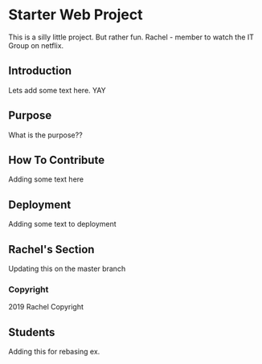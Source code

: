 # Starter Web Project
This is a silly little project. But rather fun. 
Rachel - member to watch the IT Group on netflix. 

## Introduction
Lets add some text here. YAY

## Purpose
What is the purpose??

## How To Contribute
Adding some text here

## Deployment
Adding some text to deployment

## Rachel's Section
Updating this on the master branch

### Copyright 
2019 Rachel Copyright

## Students
Adding this for rebasing ex.